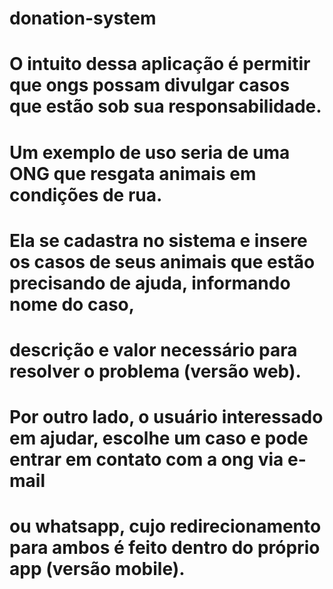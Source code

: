 # donation-system

# O intuito dessa aplicação é permitir que ongs possam divulgar casos que estão sob sua responsabilidade.

# Um exemplo de uso seria de uma ONG que resgata animais em condições de rua. 
# Ela se cadastra no sistema e insere os casos de seus animais que estão precisando de ajuda, informando nome do caso, 
# descrição e valor necessário para resolver o problema (versão web).

# Por outro lado, o usuário interessado em ajudar, escolhe um caso e pode entrar em contato com a ong via e-mail 
# ou whatsapp, cujo redirecionamento para ambos é feito dentro do próprio app (versão mobile).
